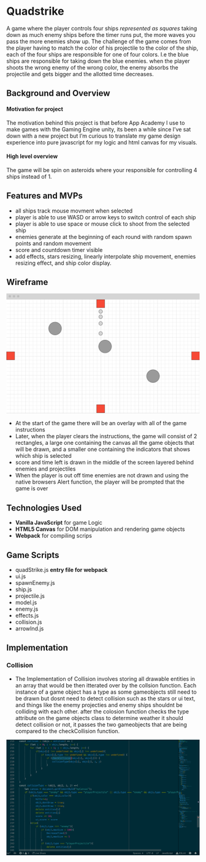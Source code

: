 # Quadstrike

A game where the player controls four ships *represented as squares* taking down as much enemy ships before the timer runs put, the more waves you pass the more enemies show up. The challenge of the game comes from the player having to match the color of his projectile to the color of the ship, each of the four ships are responsible for one of four colors. I.e the blue ships are responsible for taking down the blue enemies. when the player shoots the wrong enemy of the wrong color, the enemy absorbs the projectile and gets bigger and the allotted time decreases.

## Background and Overview
#### Motivation for project
The motivation behind this project is that before App Academy I use to make games with the Gaming Engine unity, its been a while since I’ve sat down with a new project but I’m curious to translate my game design experience into pure javascript for my logic and html canvas for my visuals.

#### High level overview
The game will be spin on asteroids where your responsible for controlling 4 ships instead of 1.

## Features and MVPs
* all ships track mouse movment when selected
* player is able to use WASD or arrow keys to switch control of each ship 
* player is able to use space or mouse click to shoot from the selected ship 
* enemies generate at the beginning of each round with random spawn points and random movement
* score and countdown timer visible 
* add effects, stars resizing, linearly interpolate ship movement, enemies resizing effect, and ship color display.

## Wireframe
![wireframe](https://github.com/DarianPorter/QuadStrike/blob/master/assets/readme_imgs/wireframe.jpg?raw=true)
* At the start of the game there will be an overlay with all of the game instructions
* Later, when the player clears the instructions, the game will consist of 2 rectangles, a large one containing the canvas all the game objects that will be drawn, and a smaller one containing the indicators that shows which ship is selected 
* score and time left is drawn in the middle of the screen layered behind enemies and projectiles 
* When the player is out off time enemies are not drawn and using the native browsers Alert function, the player will be prompted that the game is over 

## Technologies Used 
*  **Vanilla JavaScript**  for game Logic
* **HTML5 Canvas** for DOM manipulation and rendering game objects
* **Webpack** for compiling scrips 

## Game Scripts 
* quadStrike.js **entry file for webpack**
* ui.js  
* spawnEnemy.js 
* ship.js
* projectile.js 
* model.js 
* enemy.js
* effects.js 
* collision.js
* arrowInd.js

## Implementation
### Collision
   * The Implementation of Collision involves storing all drawable entities in an array that would be then itterated over by the collsion function. Each instance of a game object has a type as some gameobjects still need to be drawn but dosnt need to detect collision such as the stars or ui text, and things like the enemy projecties and enemy ships shouldnt be colliding with each other. after the colosion function checks the type attribute on the game objects class to determine weather it should detect collision or not, it passes the two gameobjects that are being compared to the checkCollision function.

![clollision code](https://github.com/DarianPorter/QuadStrike/blob/master/assets/readme_imgs/collision_code.jpg?raw=true)
